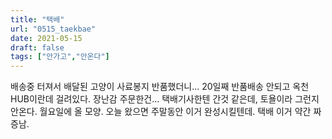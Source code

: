 ```yaml
---
title: "택배"
url: "0515_taekbae"
date: 2021-05-15
draft: false
tags: ["안가고","안온다"]
---
```

배송중 터져서 배달된 고양이 사료봉지 반품했더니... 20일째 반품배송 안되고 옥천HUB이란데 걸려있다. 장난감 주문한건... 택배기사한텐 간것 같은데, 토욜이라 그런지 안온다. 월요일에 올 모양. 오늘 왔으면 주말동안 이거 완성시킬텐데. 택배 이거 약간 짜증남.
